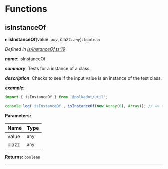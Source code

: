 

# Functions

<a id="isinstanceof"></a>

##  isInstanceOf

▸ **isInstanceOf**(value: *`any`*, clazz: *`any`*): `boolean`

*Defined in [is/instanceOf.ts:19](https://github.com/polkadot-js/common/blob/1e6eb2c/packages/util/src/is/instanceOf.ts#L19)*

*__name__*: isInstanceOf

*__summary__*: Tests for a instance of a class.

*__description__*: Checks to see if the input value is an instance of the test class.

*__example__*:   

```javascript
import { isInstanceOf } from '@polkadot/util';

console.log('isInstanceOf', isInstanceOf(new Array(0), Array)); // => true
```

**Parameters:**

| Name | Type |
| ------ | ------ |
| value | `any` |
| clazz | `any` |

**Returns:** `boolean`

___

